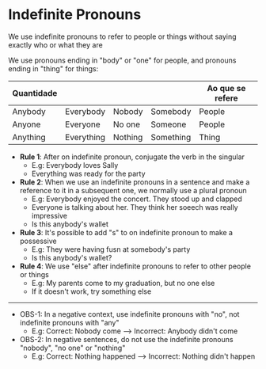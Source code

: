 # Indefinite Pronouns

We use indefinite pronouns to refer to people or things without saying exactly who or what they are

We use pronouns ending in "body" or "one" for people, and pronouns ending in "thing" for things:

| Quantidade |  |  |  | Ao que se refere |
|------------|-----------|-----------|-----------|-----------|
| Anybody    | Everybody | Nobody    | Somebody  | People    |
| Anyone     | Everyone  | No one    | Someone   | People    |
| Anything   | Everything| Nothing   | Something | Thing     |

- **Rule 1**: After on indefinite pronoun, conjugate the verb in the singular
  - E.g: Everybody loves Sally
  - Everything was ready for the party
- **Rule 2**: When we use an indefinite pronouns in a sentence and make a reference to it in a subsequent one, we normally use a plural pronoun
  - E.g: Everybody enjoyed the concert. They stood up and clapped
  - Everyone is talking about her. They think her soeech was really impressive
  - Is this anybody's wallet
- **Rule 3**: It's possible to add "s" to on indefinite pronoun to make a possessive
  - E.g: They were having fusn at somebody's party
  - Is this anybody's wallet?
- **Rule 4**: We use "else" after indefinite pronouns to refer to other people or things
  - E.g: My parents come to my graduation, but no one else
  - If it doesn't work, try something else

***

- OBS-1: In a negative context, use indefinite pronouns with "no", not indefinite pronouns with "any"
  - E.g: Correct: Nobody come --> Incorrect: Anybody didn't come
- OBS-2: In negative sentences, do not use the indefinite pronouns "nobody", "no one" or "nothing"
  - E.g: Correct: Nothing happened --> Incorrect: Nothing didn't happen
